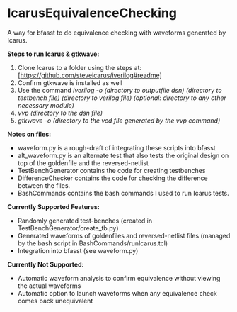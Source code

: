 # IcarusEquivalenceChecking
A way for bfasst to do equivalence checking with waveforms generated by Icarus. 

**Steps to run Icarus & gtkwave:**

1. Clone Icarus to a folder using the steps at: [https://github.com/steveicarus/iverilog#readme]
2. Confirm gtkwave is installed as well
3. Use the command _iverilog -o (directory to outputfile dsn) (directory to testbench file) (directory to verilog file) (optional: directory to any other necessary module)_
4. _vvp (directory to the dsn file)_
5. _gtkwave -o (directory to the vcd file generated by the vvp command)_

**Notes on files:**
* waveform.py is a rough-draft of integrating these scripts into bfasst
* alt_waveform.py is an alternate test that also tests the original design on top of the goldenfile and the reversed-netlist
* TestBenchGenerator contains the code for creating testbenches
* DifferenceChecker contains the code for checking the difference between the files.
* BashCommands contains the bash commands I used to run Icarus tests. 

**Currently Supported Features:**
* Randomly generated test-benches (created in TestBenchGenerator/create_tb.py)
* Generated waveforms of goldenfiles and reversed-netlist files (managed by the bash script in BashCommands/runIcarus.tcl)
* Integration into bfasst (see waveform.py)

**Currently Not Supported:**
* Automatic waveform analysis to confirm equivalence without viewing the actual waveforms
* Automatic option to launch waveforms when any equivalence check comes back unequivalent
